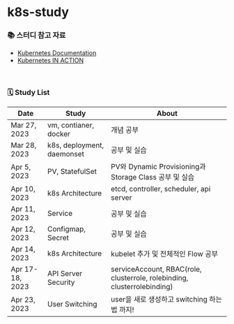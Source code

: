 # k8s-study

### 📚 스터디 참고 자료

- [Kubernetes Documentation](https://kubernetes.io/)
- [Kubernetes IN ACTION](https://product.kyobobook.co.kr/detail/S000001804740)

<br>

### 🗓 Study List

| Date            | Study                      | About                                                                    |
| --------------- | -------------------------- | ------------------------------------------------------------------------ |
| Mar 27, 2023    | vm, contianer, docker      | 개념 공부                                                                |
| Mar 28, 2023    | k8s, deployment, daemonset | 공부 및 실습                                                             |
| Apr 5, 2023     | PV, StatefulSet            | PV와 Dynamic Provisioning과 Storage Class 공부 및 실습                   |
| Apr 10, 2023    | k8s Architecture           | etcd, controller, scheduler, api server                                  |
| Apr 11, 2023    | Service                    | 공부 및 실습                                                             |
| Apr 12, 2023    | Configmap, Secret          | 공부 및 실습                                                             |
| Apr 14, 2023    | k8s Architecture           | kubelet 추가 및 전체적인 Flow 공부                                       |
| Apr 17-18, 2023 | API Server Security        | serviceAccount, RBAC(role, clusterrole, rolebinding, clusterrolebinding) |
| Apr 23, 2023    | User Switching             | user을 새로 생성하고 switching 하는 법 까지!                             |
